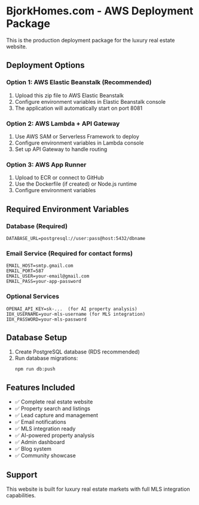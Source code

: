 # BjorkHomes.com - AWS Deployment Package

This is the production deployment package for the luxury real estate website.

## Deployment Options

### Option 1: AWS Elastic Beanstalk (Recommended)
1. Upload this zip file to AWS Elastic Beanstalk
2. Configure environment variables in Elastic Beanstalk console
3. The application will automatically start on port 8081

### Option 2: AWS Lambda + API Gateway
1. Use AWS SAM or Serverless Framework to deploy
2. Configure environment variables in Lambda console
3. Set up API Gateway to handle routing

### Option 3: AWS App Runner
1. Upload to ECR or connect to GitHub
2. Use the Dockerfile (if created) or Node.js runtime
3. Configure environment variables

## Required Environment Variables

### Database (Required)
```
DATABASE_URL=postgresql://user:pass@host:5432/dbname
```

### Email Service (Required for contact forms)
```
EMAIL_HOST=smtp.gmail.com
EMAIL_PORT=587
EMAIL_USER=your-email@gmail.com
EMAIL_PASS=your-app-password
```

### Optional Services
```
OPENAI_API_KEY=sk-...  (for AI property analysis)
IDX_USERNAME=your-mls-username (for MLS integration)
IDX_PASSWORD=your-mls-password
```

## Database Setup

1. Create PostgreSQL database (RDS recommended)
2. Run database migrations:
   ```
   npm run db:push
   ```

## Features Included

- ✅ Complete real estate website
- ✅ Property search and listings
- ✅ Lead capture and management
- ✅ Email notifications
- ✅ MLS integration ready
- ✅ AI-powered property analysis
- ✅ Admin dashboard
- ✅ Blog system
- ✅ Community showcase

## Support

This website is built for luxury real estate markets with full MLS integration capabilities.